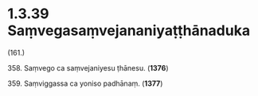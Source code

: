 

# 1.3.39 Saṃvegasaṃvejananiyaṭṭhānaduka




(161.)

358\. Saṃvego ca saṃvejaniyesu ṭhānesu. (**1376**)

359\. Saṃviggassa ca yoniso padhānaṃ. (**1377**)



